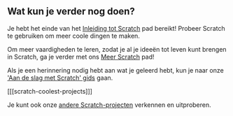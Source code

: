 ## Wat kun je verder nog doen?

Je hebt het einde van het [Inleiding tot Scratch](https://projects.raspberrypi.org/en/pathways/scratch-intro) pad bereikt! Probeer Scratch te gebruiken om meer coole dingen te maken.

Om meer vaardigheden te leren, zodat je al je ideeën tot leven kunt brengen in Scratch, ga je verder met ons [Meer Scratch](https://projects.raspberrypi.org/en/pathways/more-scratch) pad!

Als je een herinnering nodig hebt aan wat je geleerd hebt, kun je naar onze ['Aan de slag met Scratch' gids](https://projects.raspberrypi.org/en/projects/getting-started-scratch) gaan.

[[[scratch-coolest-projects]]]

Je kunt ook onze [andere Scratch-projecten](https://projects.raspberrypi.org/en/projects?software%5B%5D=scratch&curriculum%5B%5D=%201) verkennen en uitproberen.
